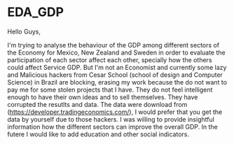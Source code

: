 # EDA_GDP

Hello Guys,

I'm trying to analyse the behaviour of the GDP among different sectors of the Economy for Mexico, New Zealand and Sweden in order to evaluate the participation of each sector affect each other, specially how the others could affect Service GDP. 
But I'm not an Economist and currently some lazy and Malicious hackers from Cesar School (school of design and Computer Science) in Brazil are blocking, erasing my work because the do not want to pay me for some stolen projects that I have. They do not feel intelligent enough to have their own ideas and to sell themselves. They have corrupted the resutlts and data.
The data were download from (https://developer.tradingeconomics.com/), I would prefer that you get the data by yourself due to those hackers.
I was willing to provide insightful information how the different sectors can improve the overall GDP. 
In the futere I would like to add education and other social indicators.
